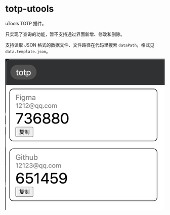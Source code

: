 # totp-utools

uTools TOTP 插件。

只实现了查询的功能，暂不支持通过界面新增、修改和删除。

支持读取 JSON 格式的数据文件、文件路径在代码里搜索 `dataPath`，格式见 `data.template.json`。

![](./res/totp.png)

